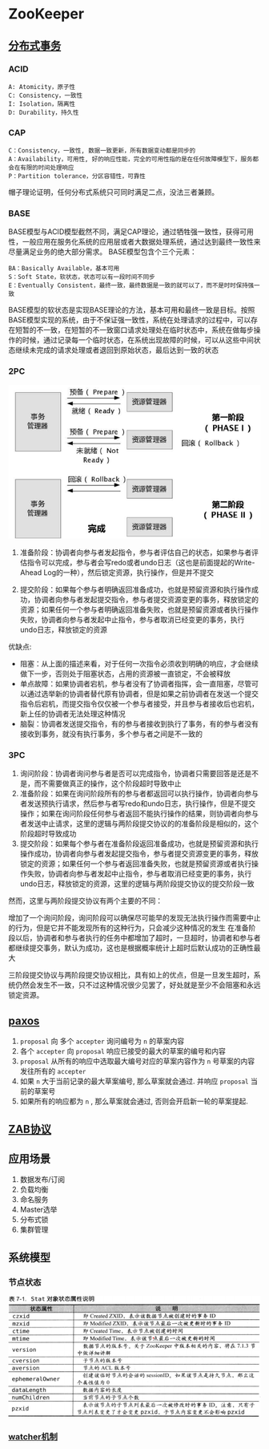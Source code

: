 # ZooKeeper

## [分布式事务](https://juejin.im/post/5c9443406fb9a070fe0dd9a9)

### ACID

    A: Atomicity，原子性
    C: Consistency，一致性
    I: Isolation，隔离性
    D: Durability，持久性
   
### CAP

    C：Consistency，一致性, 数据一致更新，所有数据变动都是同步的
    A：Availability，可用性, 好的响应性能，完全的可用性指的是在任何故障模型下，服务都会在有限的时间处理响应
    P：Partition tolerance，分区容错性，可靠性
    
帽子理论证明，任何分布式系统只可同时满足二点，没法三者兼顾。


### BASE
BASE模型与ACID模型截然不同，满足CAP理论，通过牺牲强一致性，获得可用性，一般应用在服务化系统的应用层或者大数据处理系统，通过达到最终一致性来尽量满足业务的绝大部分需求。
BASE模型包含个三个元素：

    BA：Basically Available，基本可用
    S：Soft State，软状态，状态可以有一段时间不同步
    E：Eventually Consistent，最终一致，最终数据是一致的就可以了，而不是时时保持强一致

BASE模型的软状态是实现BASE理论的方法，基本可用和最终一致是目标。按照BASE模型实现的系统，由于不保证强一致性，系统在处理请求的过程中，可以存在短暂的不一致，在短暂的不一致窗口请求处理处在临时状态中，系统在做每步操作的时候，通过记录每一个临时状态，在系统出现故障的时候，可以从这些中间状态继续未完成的请求处理或者退回到原始状态，最后达到一致的状态

### 2PC

![](.ZooKeeper_images/5efac5b8.png)

1. 准备阶段：协调者向参与者发起指令，参与者评估自己的状态，如果参与者评估指令可以完成，参与者会写redo或者undo日志（这也是前面提起的Write-Ahead Log的一种），然后锁定资源，执行操作，但是并不提交

2. 提交阶段：如果每个参与者明确返回准备成功，也就是预留资源和执行操作成功，协调者向参与者发起提交指令，参与者提交资源变更的事务，释放锁定的资源；如果任何一个参与者明确返回准备失败，也就是预留资源或者执行操作失败，协调者向参与者发起中止指令，参与者取消已经变更的事务，执行undo日志，释放锁定的资源

优缺点:

- 阻塞：从上面的描述来看，对于任何一次指令必须收到明确的响应，才会继续做下一步，否则处于阻塞状态，占用的资源被一直锁定，不会被释放
- 单点故障：如果协调者宕机，参与者没有了协调者指挥，会一直阻塞，尽管可以通过选举新的协调者替代原有协调者，但是如果之前协调者在发送一个提交指令后宕机，而提交指令仅仅被一个参与者接受，并且参与者接收后也宕机，新上任的协调者无法处理这种情况
- 脑裂：协调者发送提交指令，有的参与者接收到执行了事务，有的参与者没有接收到事务，就没有执行事务，多个参与者之间是不一致的

### 3PC

1. 询问阶段：协调者询问参与者是否可以完成指令，协调者只需要回答是还是不是，而不需要做真正的操作，这个阶段超时导致中止
2. 准备阶段：如果在询问阶段所有的参与者都返回可以执行操作，协调者向参与者发送预执行请求，然后参与者写redo和undo日志，执行操作，但是不提交操作；如果在询问阶段任何参与者返回不能执行操作的结果，则协调者向参与者发送中止请求，这里的逻辑与两阶段提交协议的的准备阶段是相似的，这个阶段超时导致成功
3. 提交阶段：如果每个参与者在准备阶段返回准备成功，也就是预留资源和执行操作成功，协调者向参与者发起提交指令，参与者提交资源变更的事务，释放锁定的资源；如果任何一个参与者返回准备失败，也就是预留资源或者执行操作失败，协调者向参与者发起中止指令，参与者取消已经变更的事务，执行undo日志，释放锁定的资源，这里的逻辑与两阶段提交协议的提交阶段一致

然而，这里与两阶段提交协议有两个主要的不同：

增加了一个询问阶段，询问阶段可以确保尽可能早的发现无法执行操作而需要中止的行为，但是它并不能发现所有的这种行为，只会减少这种情况的发生
在准备阶段以后，协调者和参与者执行的任务中都增加了超时，一旦超时，协调者和参与者都继续提交事务，默认为成功，这也是根据概率统计上超时后默认成功的正确性最大

三阶段提交协议与两阶段提交协议相比，具有如上的优点，但是一旦发生超时，系统仍然会发生不一致，只不过这种情况很少见罢了，好处就是至少不会阻塞和永远锁定资源。

## [paxos](https://zhuanlan.zhihu.com/p/31780743)

1. `proposal` 向 多个 `accepter` 询问编号为 `n` 的草案内容
2. 各个 `accepter` 向 `proposal` 响应已接受的最大的草案的编号和内容
3. `proposal` 从所有的响应中选取最大编号对应的草案内容作为 `n` 号草案的内容发往所有的 `accepter`
4. 如果 `n` 大于当前记录的最大草案编号, 那么草案就会通过. 并响应 `proposal` 当前的草案号
5. 如果所有的响应都为 `n` , 那么草案就会通过, 否则会开启新一轮的草案提起.

## [ZAB协议](https://juejin.im/post/5c989f6e5188252d785f2333)

## 应用场景
1. 数据发布/订阅
2. 负载均衡
3. 命名服务
4. Master选举
5. 分布式锁
6. 集群管理
## 系统模型
### 节点状态

![](.ZooKeeper_images/57ad178c.png)

### [watcher机制](https://www.jianshu.com/p/4c071e963f18)

